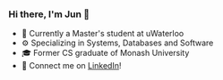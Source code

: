 ### Hi there, I'm Jun 👋
- 🏫 Currently a Master's student at uWaterloo
- ⚙️ Specializing in Systems, Databases and Software
- 🎓 Former CS graduate of Monash University
- 🔗 Connect me on [LinkedIn](https://www.linkedin.com/in/itsjunqing/)!
